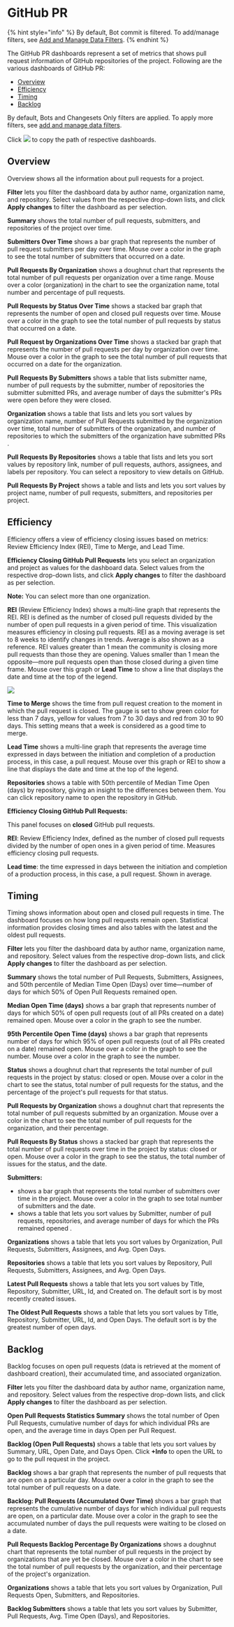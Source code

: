 # GitHub PR

{% hint style="info" %}
By default, Bot commit is filtered. To add/manage filters, see [Add and Manage Data Filters](../../../filter-data/add-and-manage-data-filters.md).
{% endhint %}

 The GitHub PR dashboards represent a set of metrics that shows pull request information of GitHub repositories of the project. Following are the various dashboards of GitHub PR:

* [Overview](github-pr.md#overview)
* [Efficiency](github-pr.md#efficiency)
* [Timing](github-pr.md#timing)
* [Backlog](github-pr.md#backlog)

By default, Bots and Changesets Only filters are applied. To apply more filters, see [add and manage data filters](../../../filter-data/add-and-manage-data-filters.md).

Click ![](../../../../.gitbook/assets/copy-short-url.png) to copy the path of respective dashboards.

## Overview

Overview shows all the information about pull requests for a project.

**Filter** lets you filter the dashboard data by author name, organization name, and repository. Select values from the respective drop-down lists, and click **Apply changes** to filter the dashboard as per selection.

**Summary** shows the total number of pull requests, submitters, and repositories of the project over time.

**Submitters Over Time** shows a bar graph that represents the number of pull request submitters per day over time. Mouse over a color in the graph to see the total number of submitters that occurred on a date.

**Pull Requests By Organization** shows a doughnut chart that represents the total number of pull requests per organization over a time range. Mouse over a color \(organization\) in the chart to see the organization name, total number and percentage of pull requests.

**Pull Requests by Status Over Time** shows a stacked bar graph that represents the number of open and closed pull requests over time. Mouse over a color in the graph to see the total number of pull requests by status that occurred on a date.

**Pull Request by Organizations Over Time** shows a stacked bar graph that represents the number of pull requests per day by organization over time. Mouse over a color in the graph to see the total number of pull requests that occurred on a date for the organization.

**Pull Requests By Submitters** shows a table that lists submitter name, number of pull requests by the submitter, number of repositories the submitter submitted PRs, and average number of days the submitter's PRs were open before they were closed.

**Organization** shows a table that lists and lets you sort values by organization name, number of Pull Requests submitted by the organization over time, total number of submitters of the organization, and number of repositories to which the submitters of the organization have submitted PRs .

**Pull Requests By Repositories** shows a table that lists and lets you sort values by repository link, number of pull requests, authors, assignees, and labels per repository. You can select a repository to view details on GitHub.

**Pull Requests By Project** shows a table and lists and lets you sort values by project name, number of pull requests, submitters, and repositories per project.

## Efficiency

Efficiency offers a view of efficiency closing issues based on metrics: Review Efficiency Index \(REI\), Time to Merge, and Lead Time.

**Efficiency Closing GitHub Pull Requests** lets you select an organization and project as values for the dashboard data. Select values from the respective drop-down lists, and click **Apply changes** to filter the dashboard as per selection.

**Note:** You can select more than one organization.

**REI** \(Review Efficiency Index\) shows a multi-line graph that represents the REI. REI is defined as the number of closed pull requests divided by the number of open pull requests in a given period of time. This visualization measures efficiency in closing pull requests. REI as a moving average is set to 8 weeks to identify changes in trends. Average is also shown as a reference. REI values greater than 1 mean the community is closing more pull requests than those they are opening. Values smaller than 1 mean the opposite—more pull requests open than those closed during a given time frame. Mouse over this graph or **Lead Time** to show a line that displays the date and time at the top of the legend.

![](../../../../.gitbook/assets/18088229.png)

**Time to Merge** shows the time from pull request creation to the moment in which the pull request is closed. The gauge is set to show green color for less than 7 days, yellow for values from 7 to 30 days and red from 30 to 90 days. This setting means that a week is considered as a good time to merge.

**Lead Time** shows a multi-line graph that represents the average time expressed in days between the initiation and completion of a production process, in this case, a pull request. Mouse over this graph or REI to show a line that displays the date and time at the top of the legend.

**Repositories** shows a table with 50th percentile of Median Time Open \(days\) by repository, giving an insight to the differences between them. You can click repository name to open the repository in GitHub.

**Efficiency Closing GitHub Pull Requests:**

This panel focuses on **closed** GitHub pull requests.

**REI**: Review Efficiency Index, defined as the number of closed pull requests divided by the number of open ones in a given period of time. Measures efficiency closing pull requests.

**Lead time**: the time expressed in days between the initiation and completion of a production process, in this case, a pull request. Shown in average.

## Timing

Timing shows information about open and closed pull requests in time. The dashboard focuses on how long pull requests remain open. Statistical information provides closing times and also tables with the latest and the oldest pull requests.

**Filter** lets you filter the dashboard data by author name, organization name, and repository. Select values from the respective drop-down lists, and click **Apply changes** to filter the dashboard as per selection.

**Summary** shows the total number of Pull Requests, Submitters, Assignees, and 50th percentile of Median Time Open \(Days\) over time—number of days for which 50% of Open Pull Requests remained open.

**Median Open Time \(days\)** shows a bar graph that represents number of days for which 50% of open pull requests \(out of all PRs created on a date\) remained open. Mouse over a color in the graph to see the number.

**95th Percentile Open Time \(days\)** shows a bar graph that represents number of days for which 95% of open pull requests \(out of all PRs created on a date\) remained open. Mouse over a color in the graph to see the number. Mouse over a color in the graph to see the  number.

**Status** shows a doughnut chart that represents the total number of pull requests in the project by status: closed or open. Mouse over a color in the chart to see the status, total number of pull requests for the status, and the percentage of the project's pull requests for that status.

**Pull Requests by Organization** shows a doughnut chart that represents the total number of pull requests submitted by an organization. Mouse over a color in the chart to see the total number of pull requests for the organization, and their percentage.

**Pull Requests By Status** shows a stacked bar graph that represents the total number of pull requests over time in the project by status: closed or open. Mouse over a color in the graph to see the status, the total number of issues for the status, and the date.

**Submitters:**

* shows a bar graph that represents the total number of submitters over time in the project. Mouse over a color in the graph to see total number of submitters and the date.
* shows a table that lets you sort values by Submitter, number of pull requests, repositories, and average number of days for which the PRs remained opened .

**Organizations** shows a table that lets you sort values by Organization, Pull Requests, Submitters, Assignees, and Avg. Open Days.

**Repositories** shows a table that lets you sort values by Repository, Pull Requests, Submitters, Assignees, and Avg. Open Days.

**Latest Pull Requests** shows a table that lets you sort values by Title, Repository, Submitter, URL, Id, and Created on. The default sort is by most recently created issues.

**The Oldest Pull Requests** shows a table that lets you sort values by Title, Repository, Submitter, URL, Id, and Open Days. The default sort is by the greatest number of open days.

## Backlog

Backlog focuses on open pull requests \(data is retrieved at the moment of dashboard creation\), their accumulated time, and associated organization.

**Filter** lets you filter the dashboard data by author name, organization name, and repository. Select values from the respective drop-down lists, and click **Apply changes** to filter the dashboard as per selection.

**Open Pull Requests Statistics Summary** shows the total number of Open Pull Requests, cumulative number of days for which individual PRs are open, and the average time in days Open per Pull Request.

**Backlog \(Open Pull Requests\)** shows a table that lets you sort values by Summary, URL, Open Date, and Days Open. Click **+Info** to open the URL to go to the pull request in the project.

**Backlog** shows a bar graph that represents the number of pull requests that are open on a particular day. Mouse over a color in the graph to see the total number of pull requests on a date.

**Backlog: Pull Requests \(Accumulated Over Time\)** shows a bar graph that represents the cumulative number of days for which individual pull requests are open, on a particular date. Mouse over a color in the graph to see the accumulated number of days the pull requests were waiting to be closed on a date.

**Pull Requests Backlog Percentage By Organizations** shows a doughnut chart that represents the total number of pull requests in the project by organizations that are yet be closed. Mouse over a color in the chart to see the total number of pull requests by the organization, and their percentage of the project's organization.

**Organizations** shows a table that lets you sort values by Organization, Pull Requests Open, Submitters, and Repositories.

**Backlog Submitters** shows a table that lets you sort values by Submitter, Pull Requests, Avg. Time Open \(Days\), and Repositories.

